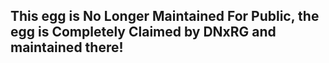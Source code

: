 ## This egg is No Longer Maintained For Public, the egg is Completely Claimed by DNxRG and maintained there!


